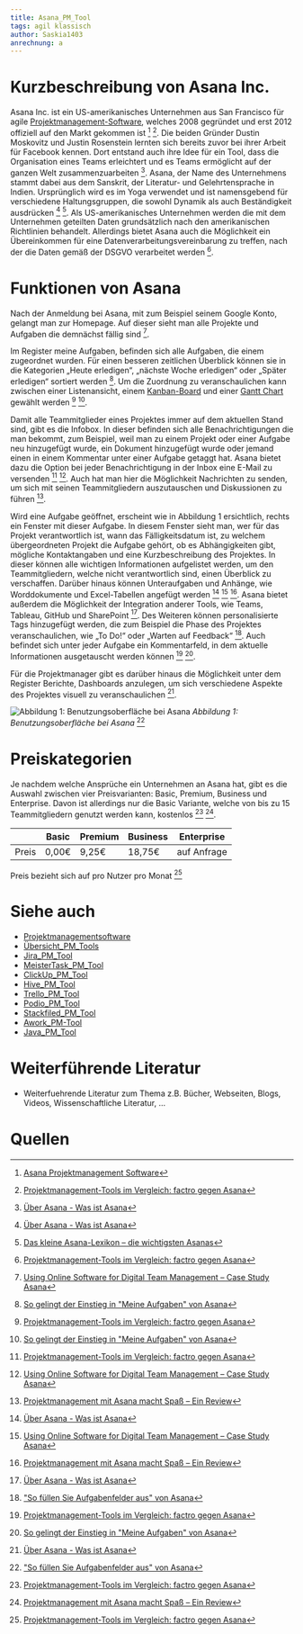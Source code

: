 ```yaml
---
title: Asana_PM_Tool
tags: agil klassisch
author: Saskia1403
anrechnung: a
---
```


# Kurzbeschreibung von Asana Inc.
Asana Inc. ist ein US-amerikanisches Unternehmen aus San Francisco für agile [Projektmanagement-Software](Projektmanagementsoftware.md), welches 2008 gegründet und erst 2012 offiziell auf den Markt gekommen ist [^1] [^2]. Die beiden Gründer Dustin Moskovitz und Justin Rosenstein lernten sich bereits zuvor bei ihrer Arbeit für Facebook kennen. Dort entstand auch ihre Idee für ein Tool, dass die Organisation eines Teams erleichtert und es Teams ermöglicht auf der ganzen Welt zusammenzuarbeiten [^3]. 
Asana, der Name des Unternehmens stammt dabei aus dem Sanskrit, der Literatur- und Gelehrtensprache in Indien. Ursprünglich wird es im Yoga verwendet und ist namensgebend für verschiedene Haltungsgruppen, die sowohl Dynamik als auch Beständigkeit ausdrücken [^3] [^4]. 
Als US-amerikanisches Unternehmen werden die mit dem Unternehmen geteilten Daten grundsätzlich nach den amerikanischen Richtlinien behandelt. Allerdings bietet Asana auch die Möglichkeit ein Übereinkommen für eine Datenverarbeitungsvereinbarung zu treffen, nach der die Daten gemäß der DSGVO verarbeitet werden [^2].

# Funktionen von Asana 
Nach der Anmeldung bei Asana, mit zum Beispiel seinem Google Konto, gelangt man zur Homepage. Auf dieser sieht man alle Projekte und Aufgaben die demnächst fällig sind [^5].

Im Register meine Aufgaben, befinden sich alle Aufgaben, die einem zugeordnet wurden. Für einen besseren zeitlichen Überblick können sie in die Kategorien „Heute erledigen“, „nächste Woche erledigen“ oder „Später erledigen“ sortiert werden [^6]. Um die Zuordnung zu veranschaulichen kann zwischen einer Listenansicht, einem [Kanban-Board](Kanban.md) und einer [Gantt Chart](Gantt_Diagramme.md) gewählt werden [^2] [^6]. 

Damit alle Teammitglieder eines Projektes immer auf dem aktuellen Stand sind, gibt es die Infobox. In dieser befinden sich alle Benachrichtigungen die man bekommt, zum Beispiel, weil man zu einem Projekt oder einer Aufgabe neu hinzugefügt wurde, ein Dokument hinzugefügt wurde oder jemand einen in einem Kommentar unter einer Aufgabe getaggt hat. Asana bietet dazu die Option bei jeder Benachrichtigung in der Inbox eine E-Mail zu versenden [^2] [^5]. Auch hat man hier die Möglichkeit Nachrichten zu senden, um sich mit seinen Teammitgliedern auszutauschen und Diskussionen zu führen [^7].

Wird eine Aufgabe geöffnet, erscheint wie in Abbildung 1 ersichtlich, rechts ein Fenster mit dieser Aufgabe. In diesem Fenster sieht man, wer für das Projekt verantwortlich ist, wann das Fälligkeitsdatum ist, zu welchem übergeordneten Projekt die Aufgabe gehört, ob es Abhängigkeiten gibt, mögliche Kontaktangaben und eine Kurzbeschreibung des Projektes. In dieser können alle wichtigen Informationen aufgelistet werden, um den Teammitgliedern, welche nicht verantwortlich sind, einen Überblick zu verschaffen. Darüber hinaus können Unteraufgaben und Anhänge, wie Worddokumente und Excel-Tabellen angefügt werden [^3] [^5] [^7]. Asana bietet außerdem die Möglichkeit der Integration anderer Tools, wie Teams, Tableau, GitHub und SharePoint [^3]. Des Weiteren können personalisierte Tags hinzugefügt werden, die zum Beispiel die Phase des Projektes veranschaulichen, wie „To Do!“ oder „Warten auf Feedback“ [^8]. Auch befindet sich unter jeder Aufgabe ein Kommentarfeld, in dem aktuelle Informationen ausgetauscht werden können [^2] [^6]. 

Für die Projektmanager gibt es darüber hinaus die Möglichkeit unter dem Register Berichte, Dashboards anzulegen, um sich verschiedene Aspekte des Projektes visuell zu veranschaulichen [^3].


![Abbildung 1: Benutzungsoberfläche bei Asana](Asana_PM_Tool/Benutzungsoberfläche_Asana.png)
*Abbildung 1: Benutzungsoberfläche bei Asana* [^8]



# Preiskategorien 
 Je nachdem welche Ansprüche ein Unternehmen an Asana hat, gibt es die Auswahl zwischen vier Preisvarianten: Basic, Premium, Business und Enterprise. Davon ist allerdings nur die Basic Variante, welche von bis zu 15 Teammitgliedern genutzt werden kann, kostenlos [^2] [^7].
 
 
 
|             |  Basic  |  Premium  |  Business  |  Enterprise  |
|-------------|---------|-----------|------------|--------------|
| Preis      |  0,00€  |   9,25€   |   18,75€   | auf Anfrage  |

Preis bezieht sich auf pro Nutzer pro Monat [^2]
 
 


# Siehe auch
* [Projektmanagementsoftware](Projektmanagementsoftware.md)
* [Übersicht_PM_Tools](Uebersicht_PM_Tools.md)
* [Jira_PM_Tool](Jira_PM_Tool.md)
* [MeisterTask_PM_Tool](MeisterTask_PM_Tool.md)
* [ClickUp_PM_Tool](ClickUp_PM_Tool.md)
* [Hive_PM_Tool](Hive_PM_Tool.md)
* [Trello_PM_Tool](Trello_PM_Tool.md)
* [Podio_PM_Tool](Podio_PM_Tool.md)
* [Stackfiled_PM_Tool](Stackfiled_PM_Tool.md)
* [Awork_PM-Tool](Awork_PM-Tool.md)
* [Java_PM_Tool](Java_PM_Tool.md)

# Weiterführende Literatur

* Weiterfuehrende Literatur zum Thema z.B. Bücher, Webseiten, Blogs, Videos, Wissenschaftliche Literatur, ...

# Quellen

[^1]: [Asana Projektmanagement Software](https://www.unternehmenswelt.de/asana-projektmanagement-software)
[^2]: [Projektmanagement-Tools im Vergleich: factro gegen Asana](https://www.focus.de/digital/experten/software-projektmanagement-tools-im-vergleich-factro-gegen-asana_id_10485623.html)
[^3]: [Über Asana - Was ist Asana](https://asana.com/de/company)
[^4]: [Das kleine Asana-Lexikon – die wichtigsten Asanas](https://www.yogaeasy.de/artikel/asana-lexikon)
[^5]: [Using Online Software for Digital Team Management – Case Study Asana](https://www.researchgate.net/publication/318653655_Using_Online_Software_for_Digital_Team_Management_-_Case_Study_Asana)
[^6]: [So gelingt der Einstieg in "Meine Aufgaben" von Asana](https://asana.com/de/guide/help/fundamentals/my-tasks)
[^7]: [Projektmanagement mit Asana macht Spaß – Ein Review](https://pm-tools.info/projektmanagement-software-reviews/projektmanagement-mit-asana-review/)
[^8]: ["So füllen Sie Aufgabenfelder aus" von Asana](https://asana.com/de/guide/help/tasks/fields#gl-tags)
